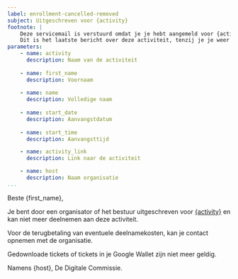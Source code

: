 ```yaml
---
label: enrollment-cancelled-removed
subject: Uitgeschreven voor {activity}
footnote: |
    Deze servicemail is verstuurd omdat je je hebt aangemeld voor {activity}.
    Dit is het laatste bericht over deze activiteit, tenzij je je weer opnieuw aanmeldt.
parameters:
    - name: activity
      description: Naam van de activiteit
      
    - name: first_name
      description: Voornaam
      
    - name: name
      description: Volledige naam
      
    - name: start_date
      description: Aanvangstdatum
      
    - name: start_time
      description: Aanvangsttijd

    - name: activity_link
      description: Link naar de activiteit

    - name: host
      description: Naam organisatie
...
```


Beste {first_name},

Je bent door een organisator of het bestuur uitgeschreven voor [{activity}][1] en kan niet meer deelnemen aan deze activiteit.

Voor de terugbetaling van eventuele deelnamekosten, kan je contact opnemen met de organisatie.

Gedownloade tickets of tickets in je Google Wallet zijn niet meer geldig.

Namens {host},
De Digitale Commissie.

[1]: {activity_link}
